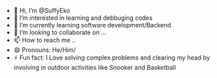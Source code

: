 - 👋 Hi, I’m @SuffyEko
- 👀 I’m interested in learning and debbuging codes
- 🌱 I’m currently learning software development/Backend
- 💞️ I’m looking to collaborate on ...
- 📫 How to reach me ..
- 😄 Pronouns: He/Him/
- ⚡ Fun fact: I Love solving complex problems and clearing my head by involving in outdoor activities like Snooker and Basketball 

<!---
SuffyEko/SuffyEko is a ✨ special ✨ repository because its `README.md` (this file) appears on your GitHub profile.
You can click the Preview link to take a look at your changes.
--->
